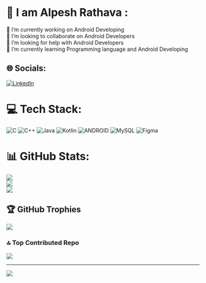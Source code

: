 # 💫 I am Alpesh Rathava :
🔭 I’m currently working on Android Developing<br>👯 I’m looking to collaborate on Android Developers <br>🤝 I’m looking for help with Android Developers <br>🌱 I’m currently learning Programming language and Android Developing


## 🌐 Socials:
[![LinkedIn](https://img.shields.io/badge/LinkedIn-%230077B5.svg?logo=linkedin&logoColor=white)](https://linkedin.com/in/AlpeshRathava) 

# 💻 Tech Stack:
![C](https://img.shields.io/badge/c-%2300599C.svg?style=for-the-badge&logo=c&logoColor=white) ![C++](https://img.shields.io/badge/c++-%2300599C.svg?style=for-the-badge&logo=c%2B%2B&logoColor=white) ![Java](https://img.shields.io/badge/java-%23ED8B00.svg?style=for-the-badge&logo=java&logoColor=white) ![Kotlin](https://img.shields.io/badge/kotlin-%230095D5.svg?style=for-the-badge&logo=kotlin&logoColor=white) ![ANDROID](https://img.shields.io/badge/android-%2320232a.svg?style=for-the-badge&logo=android&logoColor=%a4c639) ![MySQL](https://img.shields.io/badge/mysql-%2300f.svg?style=for-the-badge&logo=mysql&logoColor=white) 	![Figma](https://img.shields.io/badge/figma-%23F24E1E.svg?style=for-the-badge&logo=figma&logoColor=white)
# 📊 GitHub Stats:
![](https://github-readme-stats.vercel.app/api?username=alpeshr077&theme=dark&hide_border=false&include_all_commits=false&count_private=false)<br/>
![](https://github-readme-streak-stats.herokuapp.com/?user=alpeshr077&theme=dark&hide_border=false)<br/>
![](https://github-readme-stats.vercel.app/api/top-langs/?username=alpeshr077&theme=dark&hide_border=false&include_all_commits=false&count_private=false&layout=compact)

## 🏆 GitHub Trophies
![](https://github-profile-trophy.vercel.app/?username=alpeshr077&theme=radical&no-frame=false&no-bg=true&margin-w=4)

### 🔝 Top Contributed Repo
![](https://github-contributor-stats.vercel.app/api?username=alpeshr077&limit=5&theme=nord&combine_all_yearly_contributions=true)

---
[![](https://visitcount.itsvg.in/api?id=alpeshr077&icon=0&color=0)](https://visitcount.itsvg.in)

<!-- Proudly created with GPRM ( https://gprm.itsvg.in ) -->
